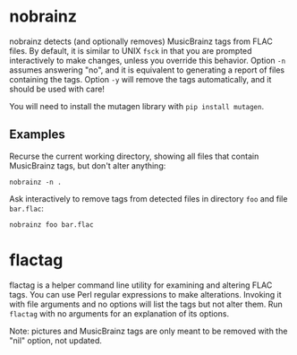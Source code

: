 # nobrainz

nobrainz detects (and optionally removes) MusicBrainz tags from FLAC files.  By default, it is similar to UNIX `fsck` in that you are prompted interactively to make changes, unless you override this behavior.  Option `-n` assumes answering "no", and it is equivalent to generating a report of files containing the tags.  Option `-y` will remove the tags automatically, and it should be used with care!

You will need to install the mutagen library with `pip install mutagen`.

## Examples

Recurse the current working directory, showing all files that contain MusicBrainz tags, but don't alter anything:

```
nobrainz -n .
```

Ask interactively to remove tags from detected files in directory `foo` and file `bar.flac`:

```
nobrainz foo bar.flac
```


# flactag

flactag is a helper command line utility for examining and altering FLAC tags.  You can use Perl regular expressions to make alterations.  Invoking it with file arguments and no options will list the tags but not alter them.  Run `flactag` with no arguments for an explanation of its options.  

Note: pictures and MusicBrainz tags are only meant to be removed with the "nil" option, not updated.